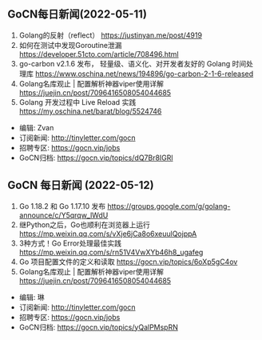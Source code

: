 ## GoCN每日新闻(2022-05-11)

1. Golang的反射（reflect） https://justinyan.me/post/4919
2. 如何在测试中发现Goroutine泄漏 https://developer.51cto.com/article/708496.html
3. go-carbon v2.1.6 发布， 轻量级、语义化、对开发者友好的 Golang 时间处理库 https://www.oschina.net/news/194896/go-carbon-2-1-6-released
4. Golang名库观止 | 配置解析神器viper使用详解  https://juejin.cn/post/7096416508054044685
5. Golang 开发过程中 Live Reload 实践 https://my.oschina.net/barat/blog/5524746

* 编辑: Zvan
* 订阅新闻: http://tinyletter.com/gocn
* 招聘专区: https://gocn.vip/jobs
* GoCN归档: https://gocn.vip/topics/dQ7Br8IGRl

## GoCN 每日新闻 (2022-05-12)

1. Go 1.18.2 和 Go 1.17.10 发布 https://groups.google.com/g/golang-announce/c/Y5qrqw_lWdU
2. 继Python之后，Go也顺利在浏览器上运行 https://mp.weixin.qq.com/s/vXje6jCa8o6xeuulQojppA
3. 3种方式！Go Error处理最佳实践 https://mp.weixin.qq.com/s/rn51V4VwXYb46h8_ugafeg
4. Go 项目配置文件的定义和读取 https://gocn.vip/topics/6oXp5gC4ov
5. Golang名库观止 | 配置解析神器viper使用详解 https://juejin.cn/post/7096416508054044685

- 编辑: 琳 
- 订阅新闻: http://tinyletter.com/gocn
- 招聘专区: https://gocn.vip/jobs
- GoCN归档: https://gocn.vip/topics/yQalPMspRN
